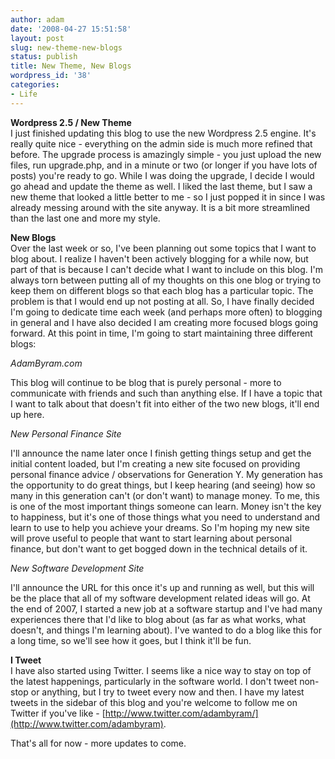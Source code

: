 ```yaml
---
author: adam
date: '2008-04-27 15:51:58'
layout: post
slug: new-theme-new-blogs
status: publish
title: New Theme, New Blogs
wordpress_id: '38'
categories:
- Life
---
```


**Wordpress 2.5 / New Theme**  
I just finished updating this blog to use the new Wordpress 2.5 engine. It's
really quite nice - everything on the admin side is much more refined that
before. The upgrade process is amazingly simple - you just upload the new
files, run upgrade.php, and in a minute or two (or longer if you have lots of
posts) you're ready to go. While I was doing the upgrade, I decide I would go
ahead and update the theme as well. I liked the last theme, but I saw a new
theme that looked a little better to me - so I just popped it in since I was
already messing around with the site anyway. It is a bit more streamlined than
the last one and more my style.

**New Blogs**  
Over the last week or so, I've been planning out some topics that I want to
blog about. I realize I haven't been actively blogging for a while now, but
part of that is because I can't decide what I want to include on this blog.
I'm always torn between putting all of my thoughts on this one blog or trying
to keep them on different blogs so that each blog has a particular topic. The
problem is that I would end up not posting at all. So, I have finally decided
I'm going to dedicate time each week (and perhaps more often) to blogging in
general and I have also decided I am creating more focused blogs going
forward. At this point in time, I'm going to start maintaining three different
blogs:

_AdamByram.com_

This blog will continue to be blog that is purely personal - more to
communicate with friends and such than anything else. If I have a topic that I
want to talk about that doesn't fit into either of the two new blogs, it'll
end up here.

_New Personal Finance Site_

I'll announce the name later once I finish getting things setup and get the
initial content loaded, but I'm creating a new site focused on providing
personal finance advice / observations for Generation Y. My generation has the
opportunity to do great things, but I keep hearing (and seeing) how so many in
this generation can't (or don't want) to manage money. To me, this is one of
the most important things someone can learn. Money isn't the key to happiness,
but it's one of those things what you need to understand and learn to use to
help you achieve your dreams. So I'm hoping my new site will prove useful to
people that want to start learning about personal finance, but don't want to
get bogged down in the technical details of it.

_New Software Development Site_

I'll announce the URL for this once it's up and running as well, but this will
be the place that all of my software development related ideas will go. At the
end of 2007, I started a new job at a software startup and I've had many
experiences there that I'd like to blog about (as far as what works, what
doesn't, and things I'm learning about). I've wanted to do a blog like this
for a long time, so we'll see how it goes, but I think it'll be fun.

**I Tweet**  
I have also started using Twitter. I seems like a nice way to stay on top of
the latest happenings, particularly in the software world. I don't tweet non-
stop or anything, but I try to tweet every now and then. I have my latest
tweets in the sidebar of this blog and you're welcome to follow me on Twitter
if you've like -
[http://www.twitter.com/adambyram/](http://www.twitter.com/adambyram).

That's all for now - more updates to come.


